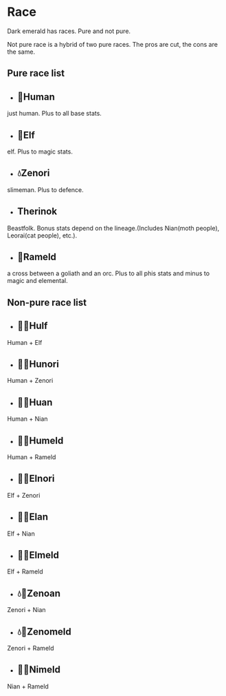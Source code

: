 # Race

Dark emerald has races. Pure and not pure.

Not pure race is a hybrid of two pure races. The pros are cut, the cons are the same.

## Pure race list

- ## 👨Human

just human. Plus to all base stats.

- ## 🧝Elf

elf. Plus to magic stats.

- ## 💧Zenori

slimeman. Plus to defence.

- ## Therinok

Beastfolk. Bonus stats depend on the lineage.(Includes Nian(moth people), Leorai(cat people), etc.).

- ## 🍏Rameld

a cross between a goliath and an orc. Plus to all phis stats and minus to magic and elemental.

## Non-pure race list

- ## 👨🧝Hulf

Human + Elf

- ## 👨💧Hunori

Human + Zenori

- ## 👨🦋Huan

Human + Nian

- ## 👨🍏Humeld

Human + Rameld

- ## 🧝💧Elnori

Elf + Zenori

- ## 🧝🦋Elan

Elf + Nian

- ## 🧝🍏Elmeld

Elf + Rameld

- ## 💧🦋Zenoan

Zenori + Nian

- ## 💧🍏Zenomeld

Zenori + Rameld

- ## 🦋🍏Nimeld

Nian + Rameld
